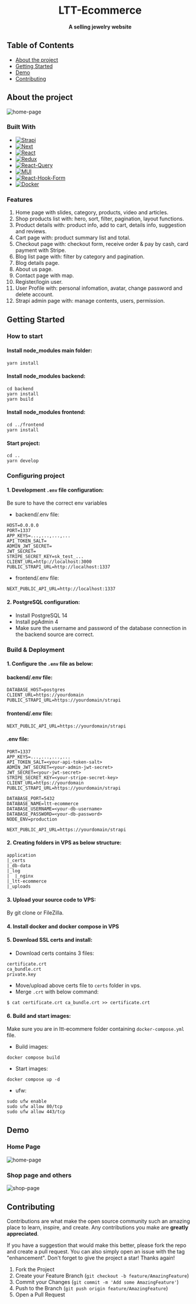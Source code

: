 <div align="center">
<h1>LTT-Ecommerce</h1>

**A selling jewelry website**

</div>

## Table of Contents
 - [About the project](#about-the-project)
 - [Getting Started](#getting-started)
 - [Demo](#demo)
 - [Contributing](#contributing)

## About the project

![home-page](https://user-images.githubusercontent.com/59435436/235349500-d5310326-4dd4-4b06-85bb-0d11d20857c6.jpg)


### Built With
* [![Strapi][Strapi]][Strapi-url]
* [![Next][Next.js]][Next-url]
* [![React][React.js]][React-url]
* [![Redux][Redux]][Redux-url]
* [![React-Query][React-Query]][Redux-url]
* [![MUI][MUI]][MUI-url]
* [![React-Hook-Form][React-Hook-Form]][React-Hook-Form-url]
* [![Docker][Docker]][Docker-url]

### Features
1. Home page with slides, category, products, video and articles.
2. Shop products list with: hero, sort, filter, pagination, layout functions.
3. Product details with: product info, add to cart, details info, suggestion and reviews.
4. Cart page with: product summary list and total.
5. Checkout page with: checkout form, receive order & pay by cash, card payment with Stripe.
6. Blog list page with: filter by category and pagination.
7. Blog details page.
8. About us page.
9. Contact page with map.
10. Register/login user.
11. User Profile with: personal infomation, avatar, change password and delete account.
12. Strapi admin page with: manage contents, users, permission.

## Getting Started
### How to start
#### Install node_modules main folder:
```
yarn install
```
#### Install node_modules backend:
```
cd backend
yarn install
yarn build
```
#### Install node_modules frontend:
```
cd ../frontend
yarn install
```
#### Start project:
```
cd ..
yarn develop
```

### Configuring project
#### 1. Development ```.env``` file configuration:
Be sure to have the correct env variables
* backend/.env file:
```
HOST=0.0.0.0
PORT=1337
APP_KEYS=...,...,...,...
API_TOKEN_SALT=
ADMIN_JWT_SECRET=
JWT_SECRET=
STRIPE_SECRET_KEY=sk_test_...
CLIENT_URL=http://localhost:3000
PUBLIC_STRAPI_URL=http://localhost:1337

```
* frontend/.env file:
```
NEXT_PUBLIC_API_URL=http://localhost:1337
```
#### 2. PostgreSQL configuration:
* Install PostgreSQL 14
* Install pgAdmin 4
* Make sure the username and password of the database connection in the backend source are correct.

### Build & Deployment
#### 1. Configure the ```.env``` file as below:
#### backend/.env file:
```
DATABASE_HOST=postgres
CLIENT_URL=https://yourdomain
PUBLIC_STRAPI_URL=https://yourdomain/strapi
```
#### frontend/.env file:
```
NEXT_PUBLIC_API_URL=https://yourdomain/strapi
```
#### .env file:
```
PORT=1337
APP_KEYS=...,...,...,...
API_TOKEN_SALT=<your-api-token-salt>
ADMIN_JWT_SECRET=<your-admin-jwt-secret>
JWT_SECRET=<your-jwt-secret>
STRIPE_SECRET_KEY=<your-stripe-secret-key>
CLIENT_URL=https://yourdomain
PUBLIC_STRAPI_URL=https://yourdomain/strapi

DATABASE_PORT=5432
DATABASE_NAME=ltt-ecommerce
DATABASE_USERNAME=<your-db-username>
DATABASE_PASSWORD=<your-db-password>
NODE_ENV=production

NEXT_PUBLIC_API_URL=https://yourdomain/strapi
```
#### 2. Creating folders in VPS as below structure:
````
application
|_certs
|_db-data
|_log
|  |_nginx
|_ltt-ecommerce
|_uploads
````
#### 3. Upload your source code to VPS:
By git clone or FileZilla.
#### 4. Install docker and docker compose in VPS
#### 5. Download SSL certs and install:
* Download certs contains 3 files:
````
certificate.crt
ca_bundle.crt
private.key
````
* Move/upload above certs file to ````certs```` folder in vps.
* Merge ````.crt```` with below command:
````
$ cat certificate.crt ca_bundle.crt >> certificate.crt
````
#### 6. Build and start images:
Make sure you are in ltt-ecommere folder containing ````docker-compose.yml```` file.
* Build images:
````
docker compose build
````
* Start images:
````
docker compose up -d
````
* ufw:
````
sudo ufw enable
sudo ufw allow 80/tcp
sudo ufw allow 443/tcp
````
## Demo
### Home Page

![home-page](https://user-images.githubusercontent.com/59435436/235349777-fa417bd9-295e-481d-877d-92176779f6ea.gif)

### Shop page and others

![shop-page](https://user-images.githubusercontent.com/59435436/235351855-63c2892e-eef3-46c6-97f8-31d5111ba79b.gif)


## Contributing
Contributions are what make the open source community such an amazing place to learn, inspire, and create. Any contributions you make are **greatly appreciated**.

If you have a suggestion that would make this better, please fork the repo and create a pull request. You can also simply open an issue with the tag "enhancement".
Don't forget to give the project a star! Thanks again!

1. Fork the Project
2. Create your Feature Branch (`git checkout -b feature/AmazingFeature`)
3. Commit your Changes (`git commit -m 'Add some AmazingFeature'`)
4. Push to the Branch (`git push origin feature/AmazingFeature`)
5. Open a Pull Request

<!-- MARKDOWN LINKS & IMAGES -->
[Strapi]: https://img.shields.io/badge/strapi-2F2E8B?style=for-the-badge&logo=strapi&logoColor=white
[Strapi-url]: https://strapi.io/
[Next.js]: https://img.shields.io/badge/next.js-000000?style=for-the-badge&logo=nextdotjs&logoColor=white
[Next-url]: https://nextjs.org/
[React.js]: https://img.shields.io/badge/React-20232A?style=for-the-badge&logo=react&logoColor=61DAFB
[React-url]: https://reactjs.org/
[Redux]: https://img.shields.io/badge/redux-764ABC?style=for-the-badge&logo=redux&logoColor=white
[Redux-url]: https://redux-toolkit.js.org/
[React-Query]: https://img.shields.io/badge/react%20query-FF4154?style=for-the-badge&logo=reactquery&logoColor=white
[React-Query-url]:https://tanstack.com/query/latest
[MUI]: https://img.shields.io/badge/MUI-007FFF?style=for-the-badge&logo=mui&logoColor=white
[MUI-url]: https://mui.com/
[React-Hook-Form]: https://img.shields.io/badge/react%20hook%20form-EC5990?style=for-the-badge&logo=reacthookform&logoColor=white
[React-Hook-Form-url]: https://react-hook-form.com/
[Docker]: https://img.shields.io/badge/docker-2496ED?style=for-the-badge&logo=docker&logoColor=white
[Docker-url]: https://www.docker.com/
